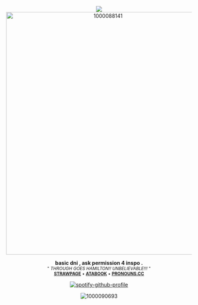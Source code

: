 <div align="center">
<img src="https://komarev.com/ghpvc/?username=dmutt7&color=5A8691&label=woof">

<img width="537" height="658" alt="1000088141" src="https://github.com/user-attachments/assets/2e238324-0525-4e93-acb4-cfbe7390d356"/>

__basic dni , ask permission 4 inspo .__<br/><sub>" _THROUGH GOES HAMILTON!! UNBELIEVABLE!!!_ "<br/> 
[__STRAWPAGE__](https://deemutt.straw.page) • [__ATABOOK__](https://dmutt7.atabook.org/) •  [__PRONOUNS.CC__](https://pronouns.cc/@dmutt7)

[![spotify-github-profile](https://spotify-github-profile.kittinanx.com/api/view?uid=hpvy7u3a5ewsaqd808vwnxcls&cover_image=true&theme=natemoo-re&show_offline=false&background_color=121212&interchange=false&bar_color=5f8f99&bar_color_cover=false)](https://github.com/kittinan/spotify-github-profile)

![1000090693](https://github.com/user-attachments/assets/9475f990-f435-4a59-b081-9d5153a37467)
